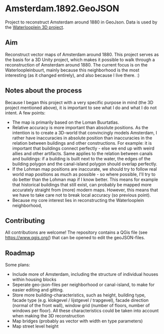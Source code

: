 # Amsterdam.1892.GeoJSON
Project to reconstruct Amsterdam around 1880 in GeoJson. Data is used by the [Waterlooplein 3D project](https://github.com/ElmarJ/Waterlooplein3D).

## Aim
Reconstruct vector maps of Amsterdam around 1880. This project serves as the basis for a 3D Unity project, which makes it possible to walk through a reconstruction of Amsterdam around 1880. The current focus is on the Waterloopleinbuurt, mainly because this neighborhood is the most interesting (as it changed entirely), and also because I live there. :)

## Notes about the process
Because I began this project with a very specific purpose in mind (the 3D project mentioned above), it is important to see what I do and what I do not intent. A few points:

- The map is primarily based on the Loman Buurtatlas.
- Relative accuracy is more important than absolute positions. As the intention is to create a 3D-world that convincingly models Amsterdam, I rather have inaccuracies in absolute position than inaccuracies in the relation between buildings and other constructions. For example: it is important that buildings connect perfectly - else we end up with weird allies and other artifacts. Same applies to the relation between canals and buildings: if a building is built next to the water, the edges of the building polygon and the canal-island polygon should overlap perfectly.
- If the Lohman map positions are inaccurate, we should try to follow real world map positions as much as possible - so where possible, I'll try to do better than the Lohman map if I know better. This means for example that historical buildings that still exist, can probably be mapped more accurately straight from (more) modern maps. However, this means that we have to take care not to break local accuracy (so previous point).
- Because my core interest lies in reconstructing the Waterlooplein neighborhood, 

## Contributing
All contributions are welcome! The repository contains a QGis file (see https://www.qgis.org/) that can be opened to edit the geoJSON-files.

## Roadmap
Some plans:
- Include more of Amsterdam, including the structure of individual houses within housing blocks
- Seperate geo-json-files per neighborhood or canal-island, to make for easier editing and gitting.
- Store more building-characteristics, such as height, building type, facade type (e.g. klokgevel / lijstgevel / trapgevel), facade direction (normal of the front wall), window grid (number of floors, number of windows per floor). All these characteristics could be taken into account when making the 3D reconstruction
- Map bridges (probably as vector with width en type parameters)
- Map street level height
